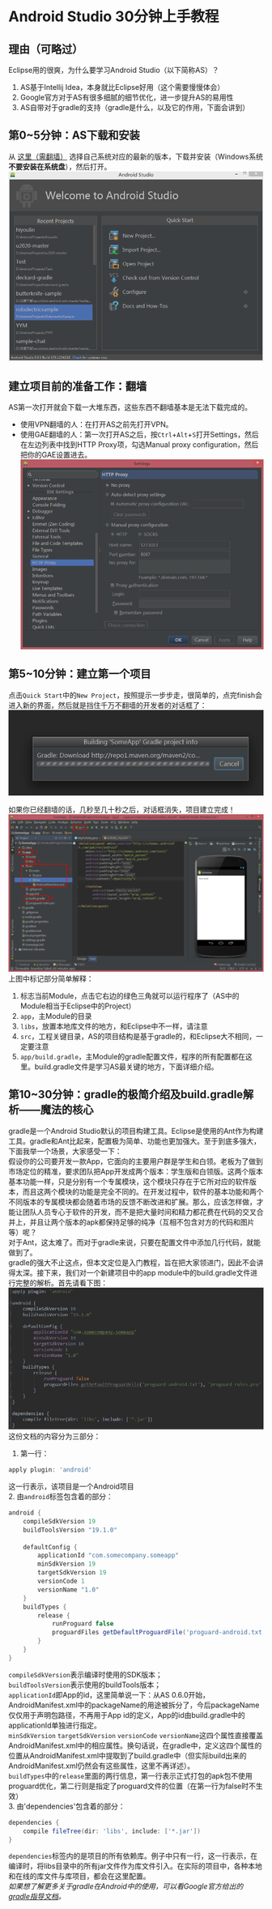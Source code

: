Android Studio 30分钟上手教程
=====================

理由（可略过）
--------------------
Eclipse用的很爽，为什么要学习Android Studio（以下简称AS）？
1. AS基于Intellij Idea，本身就比Eclipse好用（这个需要慢慢体会）
2. Google官方对于AS有很多细腻的细节优化，进一步提升AS的易用性
3. AS自带对于gradle的支持（gradle是什么，以及它的作用，下面会讲到）

第0~5分钟：AS下载和安装
---------------
从 [这里（需翻墙）](http://tools.android.com/download/studio/canary/latest) 选择自己系统对应的最新的版本，下载并安装（Windows系统**不要安装在系统盘**），然后打开。  
![Android Studio](img_as.png)  

建立项目前的准备工作：翻墙
----------------------
AS第一次打开就会下载一大堆东西，这些东西不翻墙基本是无法下载完成的。
- 使用VPN翻墙的人：在打开AS之前先打开VPN。
- 使用GAE翻墙的人：第一次打开AS之后，按`Ctrl`+`Alt`+`S`打开Settings，然后在左边列表中找到HTTP Proxy项，勾选Manual proxy configuration，然后把你的GAE设置进去。  
![GAE设置](img_gae.png)  

第5~10分钟：建立第一个项目
-----------------
点击`Quick Start`中的`New Project`，按照提示一步步走，很简单的，点完finish会进入新的界面，然后就是挡住千万不翻墙的开发者的对话框了：  
![gradle download](img_gradle_download.jpg)  

如果你已经翻墙的话，几秒至几十秒之后，对话框消失，项目建立完成！  
![first app](img_first_app.png)  
上图中标记部分简单解释：
1. 标志当前Module，点击它右边的绿色三角就可以运行程序了（AS中的Module相当于Eclipse中的Project）
2. `app`，主Module的目录
3. `libs`，放置本地库文件的地方，和Eclipse中不一样，请注意
4. `src`，工程关键目录，AS的项目结构是基于gradle的，和Eclipse大不相同，一定要注意
5. `app/build.gradle`，主Module的gradle配置文件，程序的所有配置都在这里。build.gradle文件是学习AS最关键的地方，下面详细介绍。

第10~30分钟：gradle的极简介绍及build.gradle解析——魔法的核心
----------------
gradle是一个Android Studio默认的项目构建工具。Eclipse是使用的Ant作为构建工具。gradle和Ant比起来，配置极为简单、功能也更加强大。至于到底多强大，下面我举一个场景，大家感受一下：  
假设你的公司要开发一款App，它面向的主要用户群是学生和白领。老板为了做到市场定位的精准，要求团队把App开发成两个版本：学生版和白领版。这两个版本基本功能一样，只是分别有一个专属模块，这个模块只存在于它所对应的软件版本，而且这两个模块的功能是完全不同的。在开发过程中，软件的基本功能和两个不同版本的专属模块都会随着市场的反馈不断改进和扩展。那么，应该怎样做，才能让团队人员专心于软件的开发，而不是把大量时间和精力都花费在代码的交叉合并上，并且让两个版本的apk都保持足够的纯净（互相不包含对方的代码和图片等）呢？  
对于Ant，这太难了。而对于gradle来说，只要在配置文件中添加几行代码，就能做到了。  
gradle的强大不止这点，但本文定位是入门教程，旨在把大家领进门，因此不会讲得太深。接下来，我们对一个新建项目中的app module中的build.gradle文件进行完整的解析。首先请看下图：  
![build.gradle](img_build_gradle.png)  
这份文档的内容分为三部分：  
1. 第一行：
```groovy
apply plugin: 'android'
```
这一行表示，该项目是一个Android项目  
2. 由`android`标签包含着的部分：
```groovy
android {
    compileSdkVersion 19
    buildToolsVersion "19.1.0"

    defaultConfig {
        applicationId "com.somecompany.someapp"
        minSdkVersion 19
        targetSdkVersion 19
        versionCode 1
        versionName "1.0"
    }
    buildTypes {
        release {
            runProguard false
            proguardFiles getDefaultProguardFile('proguard-android.txt'), 'proguard-rules.pro'
        }
    }
}
```
`compileSdkVersion`表示编译时使用的SDK版本；  
`buildToolsVersion`表示使用的buildTools版本；  
`applicationId`即App的id，这里简单说一下：从AS 0.6.0开始，AndroidManifest.xml中的packageName的用途被拆分了，今后packageName仅仅用于声明包路径，不再用于App id的定义，App的id由build.gradle中的applicationId单独进行指定。  
`minSdkVersion` `targetSdkVersion` `versionCode` `versionName`这四个属性直接覆盖AndroidManifest.xml中的相应属性。换句话说，在gradle中，定义这四个属性的位置从AndroidManifest.xml中提取到了build.gradle中（但实际build出来的AndroidManifest.xml仍然会有这些属性，这里不再详述）。  
`buildTypes`中的`release`里面的两行信息，第一行表示正式打包的apk包不使用proguard优化，第二行则是指定了proguard文件的位置（在第一行为false时不生效）  
3. 由'dependencies'包含着的部分：
```groovy
dependencies {
    compile fileTree(dir: 'libs', include: ['*.jar'])
}
```
`dependencies`标签内的是项目的所有依赖库。例子中只有一行，这一行表示，在编译时，将libs目录中的所有jar文件作为库文件引入。在实际的项目中，各种本地和在线的库文件与库项目，都会在这里配置。  
_如果想了解更多关于gradle在Android中的使用，可以看Google官方给出的[gradle指导文档](http://tools.android.com/tech-docs/new-build-system/user-guide)。_